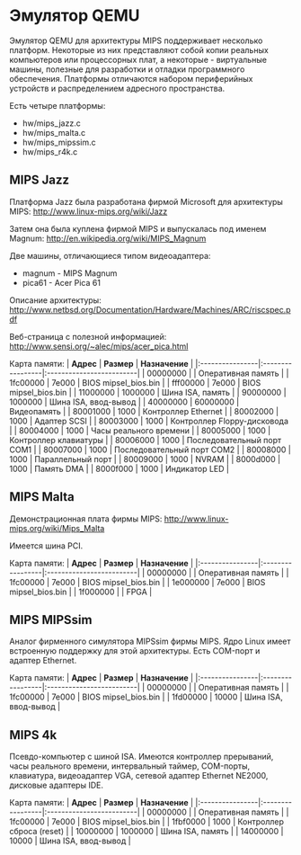 # Эмулятор QEMU #

Эмулятор QEMU для архитектуры MIPS поддерживает несколько платформ.
Некоторые из них представляют собой копии реальных компьютеров или процессорных плат,
а некоторые - виртуальные машины, полезные для разработки и отладки программного обеспечения.
Платформы отличаются набором периферийных устройств и распределением адресного пространства.

Есть четыре платформы:
  * hw/mips\_jazz.c
  * hw/mips\_malta.c
  * hw/mips\_mipssim.c
  * hw/mips\_r4k.c

## MIPS Jazz ##

Платформа Jazz была разработана фирмой Microsoft для архитектуры MIPS: http://www.linux-mips.org/wiki/Jazz

Затем она была куплена фирмой MIPS и выпускалась под именем Magnum: http://en.wikipedia.org/wiki/MIPS_Magnum

Две машины, отличающиеся типом видеоадаптера:
  * magnum - MIPS Magnum
  * pica61 - Acer Pica 61

Описание архитектуры: http://www.netbsd.org/Documentation/Hardware/Machines/ARC/riscspec.pdf

Веб-страница с полезной информацией: http://www.sensi.org/~alec/mips/acer_pica.html

Карта памяти:
| **Адрес**  | **Размер** | **Назначение** |
|:----------------|:-----------------|:-------------------------|
| 00000000 |		| Оперативная память |
| 1fc00000 | 7e000	| BIOS mipsel\_bios.bin |
| fff00000 | 7e000	| BIOS mipsel\_bios.bin |
| 11000000 | 1000000	| Шина ISA, память |
| 90000000 | 1000000	| Шина ISA, ввод-вывод |
| 40000000 | 60000000	| Видеопамять |
| 80001000 | 1000	| Контроллер Ethernet |
| 80002000 | 1000	| Адаптер SCSI |
| 80003000 | 1000	| Контроллер Floppy-дисковода |
| 80004000 | 1000	| Часы реального времени |
| 80005000 | 1000	| Контроллер клавиатуры |
| 80006000 | 1000	| Последовательный порт COM1 |
| 80007000 | 1000	| Последовательный порт COM2 |
| 80008000 | 1000	| Параллельный порт |
| 80009000 | 1000	| NVRAM |
| 8000d000 | 1000	| Память DMA |
| 8000f000 | 1000	| Индикатор LED |


## MIPS Malta ##

Демонстрационная плата фирмы MIPS: http://www.linux-mips.org/wiki/Mips_Malta

Имеется шина PCI.

Карта памяти:
| **Адрес**  | **Размер** | **Назначение** |
|:----------------|:-----------------|:-------------------------|
| 00000000 |		| Оперативная память |
| 1fc00000 | 7e000	| BIOS mipsel\_bios.bin |
| 1e000000 | 7e000	| BIOS mipsel\_bios.bin |
| 1f000000 |		| FPGA |


## MIPS MIPSsim ##

Аналог фирменного симулятора MIPSsim фирмы MIPS. Ядро Linux имеет встроенную поддержку для этой архитектуры. Есть COM-порт и адаптер Ethernet.

Карта памяти:
| **Адрес**  | **Размер** | **Назначение** |
|:----------------|:-----------------|:-------------------------|
| 00000000 |		| Оперативная память |
| 1fc00000 | 7e000	| BIOS mipsel\_bios.bin |
| 1fd00000 | 10000	| Шина ISA, ввод-вывод |


## MIPS 4k ##
Псевдо-компьютер с шиной ISA. Имеются контроллер прерываний, часы реального времени, интервальный таймер, COM-порты, клавиатура, видеоадаптер VGA, сетевой адаптер Ethernet NE2000, дисковые адаптеры IDE.

Карта памяти:
| **Адрес**  | **Размер** | **Назначение** |
|:----------------|:-----------------|:-------------------------|
| 00000000 |		| Оперативная память |
| 1fc00000 | 7e000	| BIOS mipsel\_bios.bin |
| 1fbf0000 | 1000	| Контроллер сброса (reset) |
| 10000000 | 1000000	| Шина ISA, память |
| 14000000 | 10000	| Шина ISA, ввод-вывод |